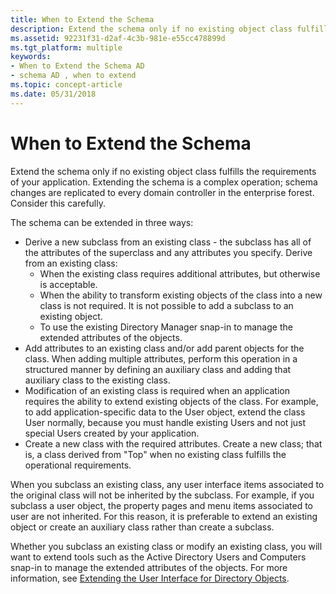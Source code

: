 ```yaml
---
title: When to Extend the Schema
description: Extend the schema only if no existing object class fulfills the requirements of your application. Extending the schema is a complex operation; schema changes are replicated to every domain controller in the enterprise forest. Consider this carefully.
ms.assetid: 92231f31-d2af-4c3b-981e-e55cc478899d
ms.tgt_platform: multiple
keywords:
- When to Extend the Schema AD
- schema AD , when to extend
ms.topic: concept-article
ms.date: 05/31/2018
---
```


# When to Extend the Schema

Extend the schema only if no existing object class fulfills the requirements of your application. Extending the schema is a complex operation; schema changes are replicated to every domain controller in the enterprise forest. Consider this carefully.

The schema can be extended in three ways:

-   Derive a new subclass from an existing class - the subclass has all of the attributes of the superclass and any attributes you specify. Derive from an existing class:
    -   When the existing class requires additional attributes, but otherwise is acceptable.
    -   When the ability to transform existing objects of the class into a new class is not required. It is not possible to add a subclass to an existing object.
    -   To use the existing Directory Manager snap-in to manage the extended attributes of the objects.
-   Add attributes to an existing class and/or add parent objects for the class. When adding multiple attributes, perform this operation in a structured manner by defining an auxiliary class and adding that auxiliary class to the existing class.
-   Modification of an existing class is required when an application requires the ability to extend existing objects of the class. For example, to add application-specific data to the User object, extend the class User normally, because you must handle existing Users and not just special Users created by your application.
-   Create a new class with the required attributes. Create a new class; that is, a class derived from "Top" when no existing class fulfills the operational requirements.

When you subclass an existing class, any user interface items associated to the original class will not be inherited by the subclass. For example, if you subclass a user object, the property pages and menu items associated to user are not inherited. For this reason, it is preferable to extend an existing object or create an auxiliary class rather than create a subclass.

Whether you subclass an existing class or modify an existing class, you will want to extend tools such as the Active Directory Users and Computers snap-in to manage the extended attributes of the objects. For more information, see [Extending the User Interface for Directory Objects](extending-the-user-interface-for-directory-objects.md).

 

 




